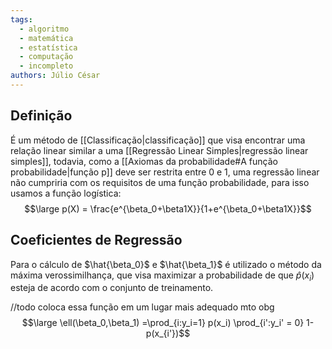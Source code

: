 ```yaml
---
tags:
  - algoritmo
  - matemática
  - estatística
  - computação
  - incompleto
authors: Júlio César
---
```

## Definição

É um método de [[Classificação|classificação]] que visa encontrar uma relação linear similar a uma [[Regressão Linear Simples|regressão linear simples]], todavia, como a [[Axiomas da probabilidade#A função probabilidade|função p]] deve ser restrita entre 0 e 1, uma regressão linear não cumpriria com os requisitos de uma função probabilidade, para isso usamos a função logística:
$$\large p(X) = \frac{e^{\beta_0+\beta1X}}{1+e^{\beta_0+\beta1X}}$$
## Coeficientes de Regressão

Para o cálculo de $\hat{\beta_0}$ e $\hat{\beta_1}$ é utilizado o método da máxima verossimilhança, que visa maximizar a probabilidade de que $\hat{p}(x_i)$ esteja de acordo com o conjunto de treinamento.

//todo coloca essa função em um lugar mais adequado mto obg
$$\large \ell(\beta_0,\beta_1) =\prod_{i:y_i=1} p(x_i) \prod_{i':y_i' = 0} 1-p(x_{i'})$$

